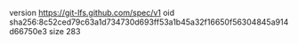 version https://git-lfs.github.com/spec/v1
oid sha256:8c52ced79c63a1d734730d693ff53a1b45a32f16650f56304845a914d66750e3
size 283
